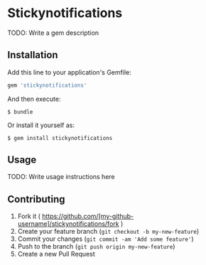 # Stickynotifications

TODO: Write a gem description

## Installation

Add this line to your application's Gemfile:

```ruby
gem 'stickynotifications'
```

And then execute:

    $ bundle

Or install it yourself as:

    $ gem install stickynotifications

## Usage

TODO: Write usage instructions here

## Contributing

1. Fork it ( https://github.com/[my-github-username]/stickynotifications/fork )
2. Create your feature branch (`git checkout -b my-new-feature`)
3. Commit your changes (`git commit -am 'Add some feature'`)
4. Push to the branch (`git push origin my-new-feature`)
5. Create a new Pull Request
